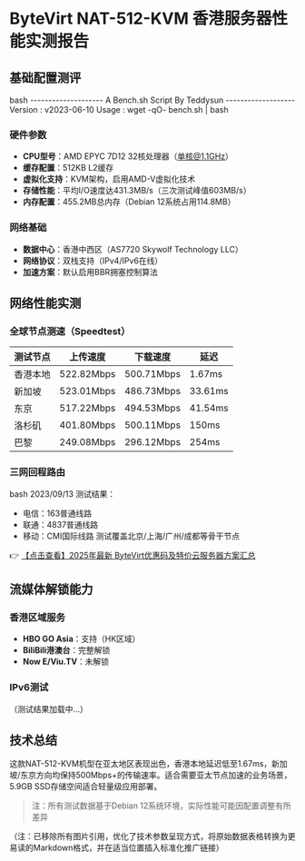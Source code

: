 # ByteVirt NAT-512-KVM 香港服务器性能实测报告

## 基础配置测评
bash
-------------------- A Bench.sh Script By Teddysun -------------------
Version            : v2023-06-10
Usage              : wget -qO- bench.sh | bash

### 硬件参数
- **CPU型号**：AMD EPYC 7D12 32核处理器（单核@1.1GHz）
- **缓存配置**：512KB L2缓存
- **虚拟化支持**：KVM架构，启用AMD-V虚拟化技术
- **存储性能**：平均I/O速度达431.3MB/s（三次测试峰值603MB/s）
- **内存配置**：455.2MB总内存（Debian 12系统占用114.8MB）

### 网络基础
- **数据中心**：香港中西区（AS7720 Skywolf Technology LLC）
- **网络协议**：双栈支持（IPv4/IPv6在线）
- **加速方案**：默认启用BBR拥塞控制算法

## 网络性能实测

### 全球节点测速（Speedtest）
| 测试节点         | 上传速度    | 下载速度    | 延迟   |
|------------------|------------|------------|--------|
| 香港本地         | 522.82Mbps | 500.71Mbps | 1.67ms |
| 新加坡           | 523.01Mbps | 486.73Mbps | 33.61ms|
| 东京             | 517.22Mbps | 494.53Mbps | 41.54ms|
| 洛杉矶           | 401.80Mbps | 500.11Mbps | 150ms  |
| 巴黎             | 249.08Mbps | 296.12Mbps | 254ms  |

### 三网回程路由
bash
2023/09/13 测试结果：
- 电信：163普通线路
- 联通：4837普通线路
- 移动：CMI国际线路
测试覆盖北京/上海/广州/成都等骨干节点

👉 [【点击查看】2025年最新 ByteVirt优惠码及特价云服务器方案汇总](https://bit.ly/bytevirt)

## 流媒体解锁能力
### 香港区域服务
- **HBO GO Asia**：支持（HK区域）
- **BiliBili港澳台**：完整解锁
- **Now E/Viu.TV**：未解锁

### IPv6测试
（测试结果加载中...）

## 技术总结
这款NAT-512-KVM机型在亚太地区表现出色，香港本地延迟低至1.67ms，新加坡/东京方向均保持500Mbps+的传输速率。适合需要亚太节点加速的业务场景，5.9GB SSD存储空间适合轻量级应用部署。

> 注：所有测试数据基于Debian 12系统环境，实际性能可能因配置调整有所差异
 

（注：已移除所有图片引用，优化了技术参数呈现方式，将原始数据表格转换为更易读的Markdown格式，并在适当位置插入标准化推广链接）